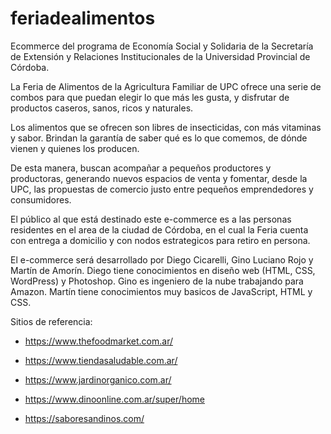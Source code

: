 # feriadealimentos
Ecommerce del programa de Economía Social y Solidaria de la Secretaría de Extensión y Relaciones Institucionales de la Universidad Provincial de Córdoba.

La Feria de Alimentos de la Agricultura Familiar de UPC ofrece una serie de combos para que puedan elegir lo que más les gusta, y disfrutar de productos caseros, sanos, ricos y naturales.

Los alimentos que se ofrecen son libres de insecticidas, con más vitaminas y sabor. Brindan la garantía de saber qué es lo que comemos, de dónde vienen y quienes los producen. 

De esta manera, buscan acompañar a pequeños productores y productoras, generando nuevos espacios de venta y fomentar, desde la UPC, las propuestas de comercio justo entre pequeños emprendedores y consumidores.

El público al que está destinado este e-commerce es a las personas residentes en el area de la ciudad de Córdoba, en el cual la Feria cuenta con entrega a domicilio y con nodos estrategicos para retiro en persona.

El e-commerce será desarrollado por Diego Cicarelli, Gino Luciano Rojo y Martín de Amorín. Diego tiene conocimientos en diseño web (HTML, CSS, WordPress) y Photoshop. Gino es ingeniero de la nube trabajando para Amazon. Martín tiene conocimientos muy basicos de JavaScript, HTML y CSS. 


Sitios de referencia:

- https://www.thefoodmarket.com.ar/

- https://www.tiendasaludable.com.ar/

- https://www.jardinorganico.com.ar/

- https://www.dinoonline.com.ar/super/home

- https://saboresandinos.com/